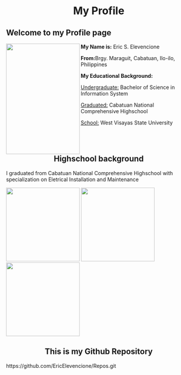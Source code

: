 <center><h1>My Profile</h1></center>

<h2 id="welcome"> Welcome to my Profile page </h2>

<img src="https://github.com/EricElevencione/Repos/blob/main/455025417_8500152933330798_959488846371747804_n.jpg?raw=true" width="200" height="300" align="left"></img>

<p>
	<p><strong>My Name is:</strong> Eric S. Elevencione</p>
	<p><strong>From:</strong></h4>Brgy. Maraguit, Cabatuan, Ilo-ilo, Philippines</p>
	<p><strong>My Educational Background:</strong>
		<p>
			<p><u>Undergraduate:</u></strong> Bachelor of Science in Information System</p>
			<p><u>Graduated:</u></strong> Cabatuan National Comprehensive Highschool</p>
			<p><u>School:</u></strong> West Visayas State University</p>
		</p>
</p>
<br>
<br>
<center><h2 id="background"> Highschool background </h2></center>


<p>I graduated from Cabatuan National Comprehensive Highschool with specialization on Eletrical Installation and Maintenance</p>

<img src="https://github.com/EricElevencione/Repos/blob/main/455476959_499959875991757_431548522691254868_n.jpg?raw=true" width="200" height="200"></img>
<img src="https://github.com/EricElevencione/Repos/blob/main/454920051_408084788547798_2156049834664412599_n.jpg?raw=true" width="200" height="200"></img>
<img src="https://github.com/EricElevencione/Repos/blob/main/455953093_3663212527264630_7043490678541742069_n.jpg?raw=true" width="200" height="200"></img>

<center><h2 id="Github-repository"> This is my Github Repository </h2></center>
https://github.com/EricElevencione/Repos.git
